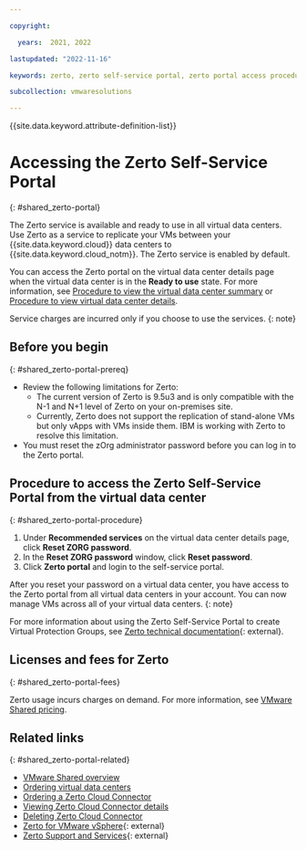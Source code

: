 ```yaml
---

copyright:

  years:  2021, 2022

lastupdated: "2022-11-16"

keywords: zerto, zerto self-service portal, zerto portal access procedure

subcollection: vmwaresolutions

---
```


{{site.data.keyword.attribute-definition-list}}

# Accessing the Zerto Self-Service Portal
{: #shared_zerto-portal}

The Zerto service is available and ready to use in all virtual data centers. Use Zerto as a service to replicate your VMs between your {{site.data.keyword.cloud}} data centers to {{site.data.keyword.cloud_notm}}. The Zerto service is enabled by default.

You can access the Zerto portal on the virtual data center details page when the virtual data center is in the **Ready to use** state. For more information, see [Procedure to view the virtual data center summary](/docs/vmwaresolutions?topic=vmwaresolutions-shared_viewing-vdc-summary#shared_viewing-vdc-summary-procedure) or [Procedure to view virtual data center details](/docs/vmwaresolutions?topic=vmwaresolutions-shared_viewing-vdc-details#shared_viewing-vdc-details-procedure).

Service charges are incurred only if you choose to use the services.
{: note}

## Before you begin
{: #shared_zerto-portal-prereq}

- Review the following limitations for Zerto:
   - The current version of Zerto is 9.5u3 and is only compatible with the N-1 and N+1 level of Zerto on your on-premises site.
   - Currently, Zerto does not support the replication of stand-alone VMs but only vApps with VMs inside them. IBM is working with Zerto to resolve this limitation.
- You must reset the zOrg administrator password before you can log in to the Zerto portal.

## Procedure to access the Zerto Self-Service Portal from the virtual data center
{: #shared_zerto-portal-procedure}

1. Under **Recommended services** on the virtual data center details page, click **Reset ZORG password**.
2. In the **Reset ZORG password** window, click **Reset password**.
3. Click **Zerto portal** and login to the self-service portal.

After you reset your password on a virtual data center, you have access to the Zerto portal from all virtual data centers in your account. You can now manage VMs across all of your virtual data centers.
{: note}

For more information about using the Zerto Self-Service Portal to create Virtual Protection Groups, see [Zerto technical documentation](https://help.zerto.com/category/WmWare_9.5){: external}.

## Licenses and fees for Zerto
{: #shared_zerto-portal-fees}

Zerto usage incurs charges on demand. For more information, see [VMware Shared pricing](/docs/vmwaresolutions?topic=vmwaresolutions-shared_pricing).

## Related links
{: #shared_zerto-portal-related}

* [VMware Shared overview](/docs/vmwaresolutions?topic=vmwaresolutions-shared_overview)
* [Ordering virtual data centers](/docs/vmwaresolutions?topic=vmwaresolutions-shared_ordering)
* [Ordering a Zerto Cloud Connector](/docs/vmwaresolutions?topic=vmwaresolutions-shared_zerto-cc-order)
* [Viewing Zerto Cloud Connector details](/docs/vmwaresolutions?topic=vmwaresolutions-shared_zerto-cc-view)
* [Deleting Zerto Cloud Connector](/docs/vmwaresolutions?topic=vmwaresolutions-shared_zerto-cc-delete)
* [Zerto for VMware vSphere](https://www.zerto.com/solutions/workloads-and-applications/vmware-vsphere/){: external}
* [Zerto Support and Services](https://www.zerto.com/support-and-services/){: external}
